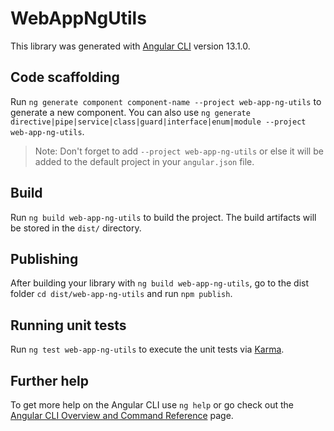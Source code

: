 # WebAppNgUtils

This library was generated with [Angular CLI](https://github.com/angular/angular-cli) version 13.1.0.

## Code scaffolding

Run `ng generate component component-name --project web-app-ng-utils` to generate a new component. You can also use `ng generate directive|pipe|service|class|guard|interface|enum|module --project web-app-ng-utils`.
> Note: Don't forget to add `--project web-app-ng-utils` or else it will be added to the default project in your `angular.json` file. 

## Build

Run `ng build web-app-ng-utils` to build the project. The build artifacts will be stored in the `dist/` directory.

## Publishing

After building your library with `ng build web-app-ng-utils`, go to the dist folder `cd dist/web-app-ng-utils` and run `npm publish`.

## Running unit tests

Run `ng test web-app-ng-utils` to execute the unit tests via [Karma](https://karma-runner.github.io).

## Further help

To get more help on the Angular CLI use `ng help` or go check out the [Angular CLI Overview and Command Reference](https://angular.io/cli) page.

